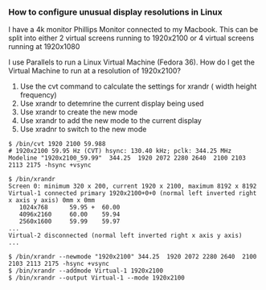 ### How to configure unusual display resolutions in Linux

I have a 4k monitor Phillips Monitor connected to my Macbook. This can be split
into either 2 virtual screens running to 1920x2100 or 4 virtual screens running at 1920x1080

I use Parallels to run a Linux Virtual Machine (Fedora 36). 
How do I get the Virtual Machine to run at a resolution of 1920x2100?

1) Use the cvt command to calculate the settings for xrandr ( width height frequency)
2) Use xrandr to detemrine the current display being used
3) Use xrandr to create the new mode
4) Use xrandr to add the new mode to the current display
5) Use xradnr to switch to the new mode

```
$ /bin/cvt 1920 2100 59.988
# 1920x2100 59.95 Hz (CVT) hsync: 130.40 kHz; pclk: 344.25 MHz
Modeline "1920x2100_59.99"  344.25  1920 2072 2280 2640  2100 2103 2113 2175 -hsync +vsync

$ /bin/xrandr
Screen 0: minimum 320 x 200, current 1920 x 2100, maximum 8192 x 8192
Virtual-1 connected primary 1920x2100+0+0 (normal left inverted right x axis y axis) 0mm x 0mm
   1024x768      59.95 +  60.00  
   4096x2160     60.00    59.94  
   2560x1600     59.99    59.97  
...
Virtual-2 disconnected (normal left inverted right x axis y axis)
...

$ /bin/xrandr --newmode "1920x2100" 344.25  1920 2072 2280 2640  2100 2103 2113 2175 -hsync +vsync
$ /bin/xrandr --addmode Virtual-1 1920x2100
$ /bin/xrandr --output Virtual-1 --mode 1920x2100

```